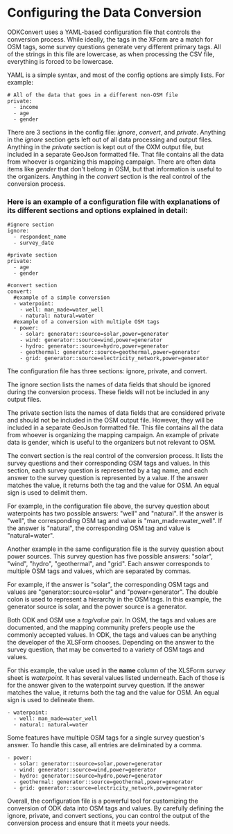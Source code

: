 # Configuring the Data Conversion

ODKConvert uses a YAML-based configuration file that controls the
conversion process. While ideally, the tags in the XForm are a match
for OSM tags, some survey questions generate very different primary
tags. All of the strings in this file are lowercase, as when
processing the CSV file, everything is forced to be lowercase.

YAML is a simple syntax, and most of the config options are simply
lists. For example:

    # All of the data that goes in a different non-OSM file
    private:
      - income
      - age
      - gender

There are 3 sections in the config file: _ignore_, _convert_, and
_private_. Anything in the _ignore_ section gets left out of all data
processing and output files. Anything in the _private_ section is kept
out of the OXM output file, but included in a separate GeoJson
formatted file. That file contains all the data from whoever is
organizing this mapping campaign. There are often data items like
_gender_ that don't belong in OSM, but that information is useful
to the organizers. Anything in the _convert_ section is the real
control of the conversion process.

### Here is an example of a configuration file with explanations of its different sections and options explained in detail:

    #ignore section
    ignore:
      - respondent_name
      - survey_date

    #private section
    private:
      - age
      - gender

    #convert section
    convert:
      #example of a simple conversion
      - waterpoint:
        - well: man_made=water_well
        - natural: natural=water
      #example of a conversion with multiple OSM tags
      - power:
        - solar: generator::source=solar,power=generator
        - wind: generator::source=wind,power=generator
        - hydro: generator::source=hydro,power=generator
        - geothermal: generator::source=geothermal,power=generator
        - grid: generator::source=electricity_network,power=generator

The configuration file has three sections: ignore, private, and convert.

The ignore section lists the names of data fields that should be ignored during the conversion process. These fields will not be included in any output files.

The private section lists the names of data fields that are considered private and should not be included in the OSM output file. However, they will be included in a separate GeoJson formatted file. This file contains all the data from whoever is organizing the mapping campaign. An example of private data is gender, which is useful to the organizers but not relevant to OSM.

The convert section is the real control of the conversion process. It lists the survey questions and their corresponding OSM tags and values. In this section, each survey question is represented by a tag name, and each answer to the survey question is represented by a value. If the answer matches the value, it returns both the tag and the value for OSM. An equal sign is used to delimit them.

For example, in the configuration file above, the survey question about waterpoints has two possible answers: "well" and "natural". If the answer is "well", the corresponding OSM tag and value is "man_made=water_well". If the answer is "natural", the corresponding OSM tag and value is "natural=water".

Another example in the same configuration file is the survey question about power sources. This survey question has five possible answers: "solar", "wind", "hydro", "geothermal", and "grid". Each answer corresponds to multiple OSM tags and values, which are separated by commas.

For example, if the answer is "solar", the corresponding OSM tags and values are "generator::source=solar" and "power=generator". The double colon is used to represent a hierarchy in the OSM tags. In this example, the generator source is solar, and the power source is a generator.

Both ODK and OSM use a _tag/value_ pair. In OSM, the tags and values
are documented, and the mapping community prefers people use the
commonly accepted values. In ODK, the tags and values can be anything
the developer of the XLSForm chooses. Depending on the answer to the
survey question, that may be converted to a variety of OSM tags and
values.

For this example, the value used in the **name** column of the XLSForm
_survey_ sheet is _waterpoint_. It has several values listed
underneath. Each of those is for the answer given to the waterpoint
survey question. If the answer matches the value, it returns both the
tag and the value for OSM. An equal sign is used to delineate them.

    - waterpoint:
      - well: man_made=water_well
      - natural: natural=water
Some features have multiple OSM tags for a single survey question's
answer. To handle this case, all entries are deliminated by a comma.

    - power:
      - solar: generator::source=solar,power=generator
      - wind: generator::source=wind,power=generator
      - hydro: generator::source=hydro,power=generator
      - geothermal: generator::source=geothermal,power=generator
      - grid: generator::source=electricity_network,power=generator

Overall, the configuration file is a powerful tool for customizing the conversion of ODK data into OSM tags and values. By carefully defining the ignore, private, and convert sections, you can control the output of the conversion process and ensure that it meets your needs.
